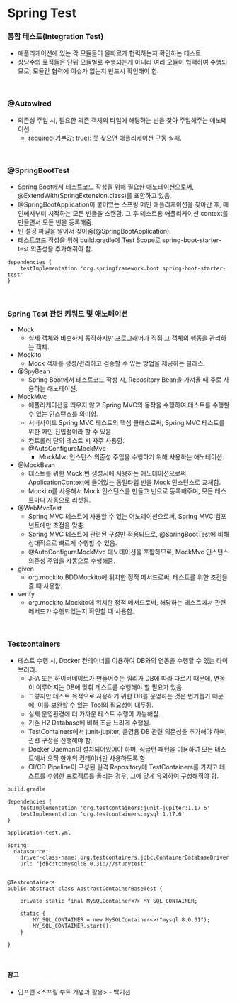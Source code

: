 # Spring Test

### 통합 테스트(Integration Test)
* 애플리케이션에 있는 각 모듈들이 올바르게 협력하는지 확인하는 테스트.
* 상당수의 로직들은 단위 모듈별로 수행되는게 아니라 여러 모듈이 협력하여 수행되므로, 모듈간 협력에 이슈가 없는지 반드시 확인해야 함.

<br>

### @Autowired
* 의존성 주입 시, 필요한 의존 객체의 타입에 해당하는 빈을 찾아 주입해주는 애노테이션.
	* required(기본값: true): 못 찾으면 애플리케이션 구동 실패.

<br>

### @SpringBootTest
* Spring Boot에서 테스트코드 작성을 위해 필요한 애노테이션으로써, @ExtendWith(SpringExtension.class)를 포함하고 있음.
* @SpringBootApplication이 붙어있는 스프링 메인 애플리케이션을 찾아간 후, 메인에서부터 시작하는 모든 빈들을 스캔함. 그 후 테스트용 애플리케이션 context를 만들면서 모든 빈을 등록해줌.
* 빈 설정 파일을 알아서 찾아줌(@SpringBootApplication).
* 테스트코드 작성을 위해 build.gradle에 Test Scope로 spring-boot-starter-test 의존성을 추가해줘야 함.
```
dependencies { 
    testImplementation 'org.springframework.boot:spring-boot-starter-test'
}
```

<br>

### Spring Test 관련 키워드 및 애노테이션
* Mock
	* 실제 객체와 비슷하게 동작하지만 프로그래머가 직접 그 객체의 행동을 관리하는 객체.
* Mockito
	* Mock 객체를 생성/관리하고 검증할 수 있는 방법을 제공하는 클래스.
* @SpyBean
	* Spring Boot에서 테스트코드 작성 시, Repository Bean을 가져올 때 주로 사용하는 애노테이션.
* MockMvc
	* 애플리케이션을 띄우지 않고 Spring MVC의 동작을 수행하여 테스트를 수행할 수 있는 인스턴스를 의미함.
	*	서버사이드 Spring MVC 테스트의 핵심 클래스로써, Spring MVC 테스트를 위한 메인 진입점이라 할 수 있음.
	* 컨트롤러 단의 테스트 시 자주 사용함.
	* @AutoConfigureMockMvc
		* MockMvc 인스턴스 의존성 주입을 수행하기 위해 사용하는 애노테이션.
* @MockBean
	* 테스트를 위한 Mock 빈 생성시에 사용하는 애노테이션으로써, ApplicationContext에 들어있는 동일타입 빈을 Mock 인스턴스로 교체함.
	* Mockito를 사용해서 Mock 인스턴스를 만들고 빈으로 등록해주며, 모든 테스트마다 자동으로 리셋됨.
* @WebMvcTest
	* Spring MVC 테스트에 사용할 수 있는 어노테이션으로써, Spring MVC 컴포넌트에만 초점을 맞춤.
	* Spring MVC 테스트에 관련된 구성만 적용되므로, @SpringBootTest에 비해 상대적으로 빠르게 수행할 수 있음.
	* @AutoConfigureMockMvc 애노테이션을 포함하므로, MockMvc 인스턴스 의존성 주입을 자동으로 수행해줌.
* given
	* org.mockito.BDDMockito에 위치한 정적 메서드로써, 테스트를 위한 조건을 줄 때 사용함.
* verify
	* org.mockito.Mockito에 위치한 정적 메서드로써, 해당하는 테스트에서 관련 메서드가 수행되었는지 확인할 때 사용함.

<br>

### Testcontainers
* 테스트 수행 시, Docker 컨테이너를 이용하여 DB와의 연동을 수행할 수 있는 라이브러리.
	* JPA 또는 하이버네이트가 만들어주는 쿼리가 DB에 따라 다르기 때문에, 연동이 이루어지는 DB에 맞춰 테스트를 수행해야 할 필요가 있음.
	* 그렇지만 테스트 목적으로 사용하기 위한 DB를 운영하는 것은 번거롭기 때문에, 이를 보완할 수 있는 Tool의 필요성이 대두됨.
	* 실제 운영환경에 더 가까운 테스트 수행이 가능해짐.
	* 기존 H2 Database에 비해 조금 느리게 수행됨.
	* TestContainers에서 junit-jupiter, 운영용 DB 관련 의존성을 추가해야 하며, 관련 구성을 진행해야 함.
	* Docker Daemon이 설치되어있어야 하며, 싱글턴 패턴을 이용하여 모든 테스트에서 오직 한개의 컨테이너만 사용하도록 함.
	* CI/CD Pipeline이 구성된 원격 Repository에 TestContainers를 가지고 테스트를 수행한 프로젝트를 올리는 경우, 그에 맞게 유의하여 구성해줘야 함.
```
build.gradle

dependencies {
    testImplementation 'org.testcontainers:junit-jupiter:1.17.6'
    testImplementation 'org.testcontainers:mysql:1.17.6'
}

application-test.yml

spring:
  datasource:
    driver-class-name: org.testcontainers.jdbc.ContainerDatabaseDriver
    url: "jdbc:tc:mysql:8.0.31:///studytest"


@Testcontainers
public abstract class AbstractContainerBaseTest {

    private static final MySQLContainer<?> MY_SQL_CONTAINER;

    static {
        MY_SQL_CONTAINER = new MySQLContainer<>("mysql:8.0.31");
        MY_SQL_CONTAINER.start();
    }

}
```

<br>

#### 참고
* 인프런 <스프링 부트 개념과 활용> - 백기선
